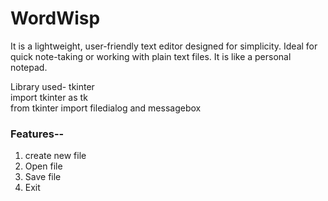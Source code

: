 # WordWisp
It is a lightweight, user-friendly text editor designed for simplicity. Ideal for quick note-taking or working with plain text files. It is like a personal notepad.

Library used- tkinter<br>
import tkinter as tk<br>
from tkinter import filedialog and messagebox

<h3>Features--</h3>
<ol>
  <li>create new file</li>
  <li>Open file</li>
  <li>Save file</li>
  <li>Exit</li>
</ol>
